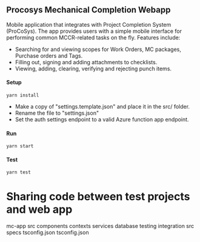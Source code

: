 ## Procosys Mechanical Completion Webapp
Mobile application that integrates with Project Completion System (ProCoSys).
The app provides users with a simple mobile interface for performing common MCCR-related tasks on the fly.
Features include: 
* Searching for and viewing scopes for Work Orders, MC packages, Purchase orders and Tags.
* Filling out, signing and adding attachments to checklists.
* Viewing, adding, clearing, verifying and rejecting punch items.

#### Setup
`yarn install`

* Make a copy of "settings.template.json" and place it in the src/ folder. 
* Rename the file to "settings.json"
* Set the auth settings endpoint to a valid Azure function app endpoint.

#### Run
`yarn start`

#### Test
`yarn test`


# Sharing code between test projects and web app

mc-app
    src
        components
        contexts
        services
        database
    testing
        integration
            src
                specs
        tsconfig.json
    tsconfig.json




 